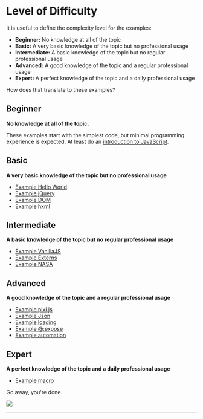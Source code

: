 # Level of Difficulty

It is useful to define the complexity level for the examples:

- **Beginner:** No knowledge at all of the topic
- **Basic:** A very basic knowledge of the topic but no professional usage
- **Intermediate:** A basic knowledge of the topic but no regular professional usage
- **Advanced:** A good knowledge of the topic and a regular professional usage
- **Expert:** A perfect knowledge of the topic and a daily professional usage

How does that translate to these examples?

## Beginner
**No knowledge at all of the topic.**

These examples start with the simplest code, but minimal programming experience is expected. At least do an [introduction to JavaScript](https://www.codecademy.com/learn/introduction-to-javascript).

## Basic
**A very basic knowledge of the topic but no professional usage**

* [Example Hello World](00helloworld/about.md)
* [Example jQuery](01jquery/about.md)
* [Example DOM](02dom/about.md)
* [Example hxml](20build/about.md)

## Intermediate
**A basic knowledge of the topic but no regular professional usage**

* [Example VanillaJS](03vanillajs/about.md)
* [Example Externs](05externs/about.md)
* [Example NASA](06nasa/about.md)

## Advanced
**A good knowledge of the topic and a regular professional usage**

* [Example pixi.js](07pixi/about.md)
* [Example Json](08json/about.md)
* [Example loading](08loading/about.md)
* [Example @:expose](09expose/about.md)
* [Example automation](12automation/about.md)

## Expert
**A perfect knowledge of the topic and a daily professional usage**

* [Example macro](13macro/about.md)

Go away, you're done.

![](https://s-media-cache-ak0.pinimg.com/originals/4b/bc/13/4bbc13ea757ccbcf384279f40b6091d4.gif)

-----
